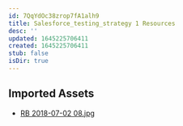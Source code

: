 ```yaml
---
id: 7QqYdOc38zrop7fA1alh9
title: Salesforce_testing_strategy 1 Resources
desc: ''
updated: 1645225706411
created: 1645225706411
stub: false
isDir: true
---
```

## Imported Assets
- [RB 2018-07-02 08.jpg](/assets/rb-2018-07-02-08-0Xn4V8r0pFrU.jpg)
